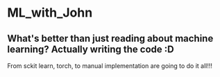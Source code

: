 # ML_with_John

What's better than just reading about machine learning? Actually writing the code :D
--
From sckit learn, torch, to manual implementation are going to do it all!!!
